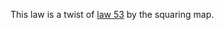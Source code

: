 This law is a twist of [law 53](https://teorth.github.io/equational_theories/implications/?53) by the squaring map.
